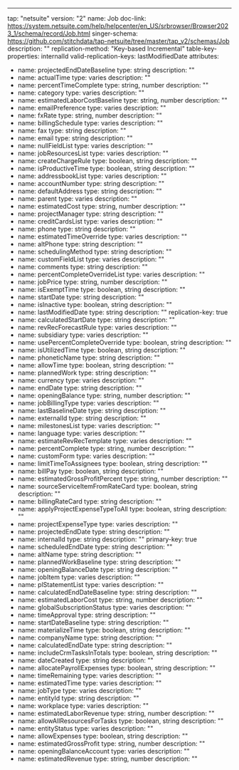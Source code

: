 ---
tap: "netsuite"
version: "2"
name: Job
doc-link: https://system.netsuite.com/help/helpcenter/en_US/srbrowser/Browser2023_1/schema/record/Job.html
singer-schema: https://github.com/stitchdata/tap-netsuite/tree/master/tap_v2/schemas/Job
description: ""
replication-method: "Key-based Incremental"
table-key-properties: internalId
valid-replication-keys: lastModifiedDate
attributes:
- name: projectedEndDateBaseline
  type: string
  description: ""
- name: actualTime
  type: varies
  description: ""
- name: percentTimeComplete
  type: string, number
  description: ""
- name: category
  type: varies
  description: ""
- name: estimatedLaborCostBaseline
  type: string, number
  description: ""
- name: emailPreference
  type: varies
  description: ""
- name: fxRate
  type: string, number
  description: ""
- name: billingSchedule
  type: varies
  description: ""
- name: fax
  type: string
  description: ""
- name: email
  type: string
  description: ""
- name: nullFieldList
  type: varies
  description: ""
- name: jobResourcesList
  type: varies
  description: ""
- name: createChargeRule
  type: boolean, string
  description: ""
- name: isProductiveTime
  type: boolean, string
  description: ""
- name: addressbookList
  type: varies
  description: ""
- name: accountNumber
  type: string
  description: ""
- name: defaultAddress
  type: string
  description: ""
- name: parent
  type: varies
  description: ""
- name: estimatedCost
  type: string, number
  description: ""
- name: projectManager
  type: string
  description: ""
- name: creditCardsList
  type: varies
  description: ""
- name: phone
  type: string
  description: ""
- name: estimatedTimeOverride
  type: varies
  description: ""
- name: altPhone
  type: string
  description: ""
- name: schedulingMethod
  type: string
  description: ""
- name: customFieldList
  type: varies
  description: ""
- name: comments
  type: string
  description: ""
- name: percentCompleteOverrideList
  type: varies
  description: ""
- name: jobPrice
  type: string, number
  description: ""
- name: isExemptTime
  type: boolean, string
  description: ""
- name: startDate
  type: string
  description: ""
- name: isInactive
  type: boolean, string
  description: ""
- name: lastModifiedDate
  type: string
  description: ""
  replication-key: true
- name: calculatedStartDate
  type: string
  description: ""
- name: revRecForecastRule
  type: varies
  description: ""
- name: subsidiary
  type: varies
  description: ""
- name: usePercentCompleteOverride
  type: boolean, string
  description: ""
- name: isUtilizedTime
  type: boolean, string
  description: ""
- name: phoneticName
  type: string
  description: ""
- name: allowTime
  type: boolean, string
  description: ""
- name: plannedWork
  type: string
  description: ""
- name: currency
  type: varies
  description: ""
- name: endDate
  type: string
  description: ""
- name: openingBalance
  type: string, number
  description: ""
- name: jobBillingType
  type: varies
  description: ""
- name: lastBaselineDate
  type: string
  description: ""
- name: externalId
  type: string
  description: ""
- name: milestonesList
  type: varies
  description: ""
- name: language
  type: varies
  description: ""
- name: estimateRevRecTemplate
  type: varies
  description: ""
- name: percentComplete
  type: string, number
  description: ""
- name: customForm
  type: varies
  description: ""
- name: limitTimeToAssignees
  type: boolean, string
  description: ""
- name: billPay
  type: boolean, string
  description: ""
- name: estimatedGrossProfitPercent
  type: string, number
  description: ""
- name: sourceServiceItemFromRateCard
  type: boolean, string
  description: ""
- name: billingRateCard
  type: string
  description: ""
- name: applyProjectExpenseTypeToAll
  type: boolean, string
  description: ""
- name: projectExpenseType
  type: varies
  description: ""
- name: projectedEndDate
  type: string
  description: ""
- name: internalId
  type: string
  description: ""
  primary-key: true
- name: scheduledEndDate
  type: string
  description: ""
- name: altName
  type: string
  description: ""
- name: plannedWorkBaseline
  type: string
  description: ""
- name: openingBalanceDate
  type: string
  description: ""
- name: jobItem
  type: varies
  description: ""
- name: plStatementList
  type: varies
  description: ""
- name: calculatedEndDateBaseline
  type: string
  description: ""
- name: estimatedLaborCost
  type: string, number
  description: ""
- name: globalSubscriptionStatus
  type: varies
  description: ""
- name: timeApproval
  type: string
  description: ""
- name: startDateBaseline
  type: string
  description: ""
- name: materializeTime
  type: boolean, string
  description: ""
- name: companyName
  type: string
  description: ""
- name: calculatedEndDate
  type: string
  description: ""
- name: includeCrmTasksInTotals
  type: boolean, string
  description: ""
- name: dateCreated
  type: string
  description: ""
- name: allocatePayrollExpenses
  type: boolean, string
  description: ""
- name: timeRemaining
  type: varies
  description: ""
- name: estimatedTime
  type: varies
  description: ""
- name: jobType
  type: varies
  description: ""
- name: entityId
  type: string
  description: ""
- name: workplace
  type: varies
  description: ""
- name: estimatedLaborRevenue
  type: string, number
  description: ""
- name: allowAllResourcesForTasks
  type: boolean, string
  description: ""
- name: entityStatus
  type: varies
  description: ""
- name: allowExpenses
  type: boolean, string
  description: ""
- name: estimatedGrossProfit
  type: string, number
  description: ""
- name: openingBalanceAccount
  type: varies
  description: ""
- name: estimatedRevenue
  type: string, number
  description: ""
